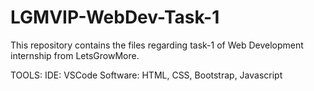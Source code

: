# LGMVIP-WebDev-Task-1

This repository contains the files regarding task-1 of Web Development internship from LetsGrowMore.

TOOLS:
IDE: VSCode
Software: HTML, CSS, Bootstrap, Javascript
